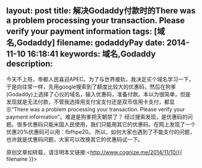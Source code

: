 layout: post
title: 解决Godaddy付款时的There was a problem processing your transaction. Please verify your payment information
tags: [域名,Godaddy]
filename: godaddyPay
date: 2014-11-10 16:18:41
keywords: 域名,Godaddy
description:
---

今天不上班，帝都人民喜迎APEC。为了与世界接轨，我决定买个域名学习一下，于是向往常一样，先用google搜索到了额度比较大的优惠码，然后在狗爹(Godaddy)上选择了心仪的域名，输入优惠码，准备付款。本以为很简单，但是发现就是无法付款，不管<!--more-->我选择用支付宝支付还是双币信用卡支付，都显示“There was a problem processing your transaction. Please verify your payment information”。难道是狗爹把天朝禁了？
经过搜索发现，是优惠码的问题。很多优惠码只能米国人民使用，我们只能用其它的优惠码，在网上发现了一个优惠20%优惠码可以用：fbfhpe20。
所以，如何大家也遇到了不能支付的问题，也许就是优惠码问题，大家可以改换其它的优惠码试一下。
	  
原创文章如转载，请注明本文链接:<http://www.cognize.me/2014/11/10/{{ filename }}>